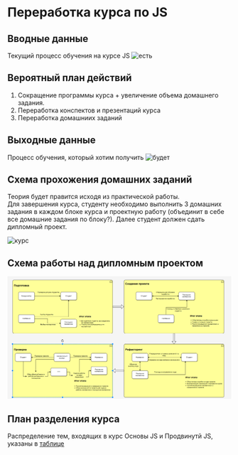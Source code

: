 # Переработка курса по JS

## Вводные данные

Текущий процесс обучения на курсе JS
![есть](img/now.jpg)

## Вероятный план действий
1. Сокращение программы курса + увеличение объема домашнего задания.
2. Переработка конспектов и презентаций курса
3. Переработка домашниих заданий

## Выходные данные 
Процесс обучения, который хотим получить
![будет](img/then.jpg) 

## Схема прохожения домашних заданий
Теория будет правится исходя из практической работы.  
Для завершения курса, студенту необходимо выполнить 3 домашних задания в каждом блоке курса и проектную работу (объединит в себе все домашние задания по блоку?). Далее студент должен сдать дипломный проект.

![курс](img/course.jpg)

## Схема работы над дипломным проектом
![схема работы над дипломным проектом](img/stages.png)

## План разделения курса
Распределение тем, входящих в курс Основы JS и Продвинутй JS, указаны в [таблице](https://docs.google.com/spreadsheets/d/1r0oW0B-BMcTwtI4XDbX09qoTeXcuFntWl45Ta8o_Z3I/edit#gid=0)

